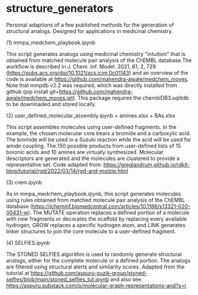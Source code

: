# structure_generators

Personal adaptions of a few published methods for the generation of structural analogs. Designed for applications in medicinal chemistry.

(1) mmpa_medchem_playbook.ipynb

This script generates analogs using medicinal chemistry "intuition" that is obtained from matched molecule pair analysis of the ChEMBL database.The workflow is described in J. Chem. Inf. Model. 2021, 61, 2, 729 (https://pubs.acs.org/doi/10.1021/acs.jcim.0c01143) and an overview of the code is available at https://github.com/mahendra-awale/medchem_moves. Note that mmpdb v2.2 was required, which was directly installed from github (pip install git+https://github.com/mahendra-awale/medchem_moves.git). This package requires the chemblDB3.sqlitdb to be downloaded and stored locally.

(2) user_defined_molecular_assembly.ipynb + amines.xlsx + BAs.xlsx

This script assembles molecules using user-defined fragments. In the example, the chosen molecular core bears a bromide and a carboxylic acid. The bromide will be used in a Suzuki reaction while the acid will be used for amide coupling. The 150 possible products from user-defined lists of 15 boronic acids and 10 amines are virtually synthesized. Molecular descriptors are generated and the molecules are clustered to provide a representative set. Code adapted from: https://greglandrum.github.io/rdkit-blog/tutorial/rgd/2022/03/14/rgd-and-molzip.html

(3) crem.ipynb

As in mmpa_medchem_playbook.ipynb, this script generates molecules using rules obtained from matched molecule pair analysis of the ChEMBL database (https://jcheminf.biomedcentral.com/articles/10.1186/s13321-020-00431-w). The MUTATE operation replaces a defined portion of a molecule with new fragments or decorates the scaffold by replacing every available hydrogen, GROW replaces a specific hydrogen atom, and LINK generates linker structures to join the core molecule to a user-defined fragment.

(4) SELFIES.ipynb

The STONED SELFIES algorithm is used to randomly generate structural analogs, either for the complete molecule or a defined portion. The analogs are filtered using structural alerts and similarity scores. Adapted from the tutorial at https://github.com/aspuru-guzik-group/stoned-selfies/blob/main/stoned_selfies_tut.ipynb and also see https://aspuru.substack.com/p/molecular-graph-representations-and?s=r
